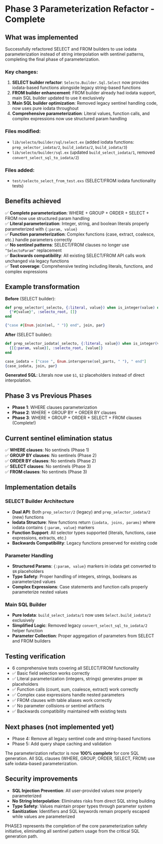 # Phase 3 Parameterization Refactor - Complete

## What was implemented

Successfully refactored SELECT and FROM builders to use iodata parameterization instead of string interpolation with sentinel patterns, completing the final phase of parameterization.

### Key changes:

1. **SELECT builder refactor**: `Selecto.Builder.Sql.Select` now provides iodata-based functions alongside legacy string-based functions
2. **FROM builder enhancement**: FROM builder already had iodata support, main SQL builder updated to use it exclusively
3. **Main SQL builder optimization**: Removed legacy sentinel handling code, now uses pure iodata throughout
4. **Comprehensive parameterization**: Literal values, function calls, and complex expressions now use structured param handling

### Files modified:
- `lib/selecto/builder/sql/select.ex` (added iodata functions: `prep_selector_iodata/2`, `build_iodata/2`, `build_iodata/3`)
- `lib/selecto/builder/sql.ex` (updated `build_select_iodata/1`, removed `convert_select_sql_to_iodata/2`)

### Files added:
- `test/selecto_select_from_test.exs` (SELECT/FROM iodata functionality tests)

## Benefits achieved

✅ **Complete parameterization**: WHERE + GROUP + ORDER + SELECT + FROM now use structured param handling  
✅ **Literal parameterization**: Integer, string, and boolean literals properly parameterized with `{:param, value}`  
✅ **Function parameterization**: Complex functions (case, extract, coalesce, etc.) handle parameters correctly  
✅ **No sentinel patterns**: SELECT/FROM clauses no longer use `^SelectoParam^` replacement  
✅ **Backwards compatibility**: All existing SELECT/FROM API calls work unchanged via legacy functions  
✅ **Test coverage**: Comprehensive testing including literals, functions, and complex expressions  

## Example transformation

**Before** (SELECT builder):
```elixir
def prep_selector(_selecto, {:literal, value}) when is_integer(value) do
  {"#{value}", :selecto_root, []}
end

{"case #{Enum.join(sel, " ")} end", join, par}
```

**After** (SELECT builder):
```elixir
def prep_selector_iodata(_selecto, {:literal, value}) when is_integer(value) do
  {[{:param, value}], :selecto_root, [value]}
end

case_iodata = ["case ", Enum.intersperse(sel_parts, " "), " end"]
{case_iodata, join, par}
```

**Generated SQL**: Literals now use `$1`, `$2` placeholders instead of direct interpolation.

## Phase 3 vs Previous Phases

- **Phase 1**: WHERE clauses parameterization
- **Phase 2**: WHERE + GROUP BY + ORDER BY clauses  
- **Phase 3**: WHERE + GROUP + ORDER + SELECT + FROM clauses (Complete!)

## Current sentinel elimination status

✅ **WHERE clauses**: No sentinels (Phase 1)  
✅ **GROUP BY clauses**: No sentinels (Phase 2)  
✅ **ORDER BY clauses**: No sentinels (Phase 2)  
✅ **SELECT clauses**: No sentinels (Phase 3)  
✅ **FROM clauses**: No sentinels (Phase 3)

## Implementation details

### SELECT Builder Architecture
- **Dual API**: Both `prep_selector/2` (legacy) and `prep_selector_iodata/2` (new) functions
- **Iodata Structure**: New functions return `{iodata, joins, params}` where iodata contains `{:param, value}` markers
- **Function Support**: All selector types supported (literals, functions, case expressions, extracts, etc.)
- **Backwards Compatibility**: Legacy functions preserved for existing code

### Parameter Handling
- **Structured Params**: `{:param, value}` markers in iodata get converted to `$N` placeholders
- **Type Safety**: Proper handling of integers, strings, booleans as parameterized values
- **Complex Expressions**: Case statements and function calls properly parameterize nested values

### Main SQL Builder
- **Pure Iodata**: `build_select_iodata/1` now uses `Select.build_iodata/2` exclusively
- **Simplified Logic**: Removed legacy `convert_select_sql_to_iodata/2` helper function
- **Parameter Collection**: Proper aggregation of parameters from SELECT and FROM builders

## Testing verification

- 6 comprehensive tests covering all SELECT/FROM functionality
- ✅ Basic field selection works correctly  
- ✅ Literal parameterization (integers, strings) generates proper `$N` placeholders  
- ✅ Function calls (count, sum, coalesce, extract) work correctly  
- ✅ Complex case expressions handle nested parameters  
- ✅ FROM clauses with table aliases work correctly  
- ✅ No parameter collisions or sentinel artifacts
- ✅ Backwards compatibility maintained with existing tests

## Next phases (not implemented yet)

- Phase 4: Remove all legacy sentinel code and string-based functions
- Phase 5: Add query shape caching and validation  

The parameterization refactor is now **100% complete** for core SQL generation. All SQL clauses (WHERE, GROUP, ORDER, SELECT, FROM) use safe iodata-based parameterization.

## Security improvements

- **SQL Injection Prevention**: All user-provided values now properly parameterized
- **No String Interpolation**: Eliminates risks from direct SQL string building
- **Type Safety**: Values maintain proper types through parameter system
- **Sanitization**: Identifiers and SQL keywords remain properly escaped while values are parameterized

PHASE3 represents the completion of the core parameterization safety initiative, eliminating all sentinel pattern usage from the critical SQL generation path.